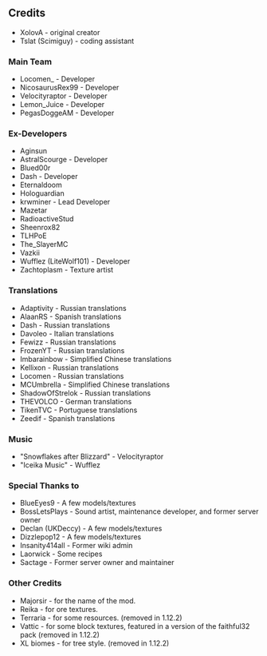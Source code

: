 ## Credits
* XolovA - original creator
* Tslat (Scimiguy) - coding assistant

### Main Team
* Locomen_ - Developer
* NicosaurusRex99 - Developer
* Velocityraptor - Developer
* Lemon_Juice - Developer
* PegasDoggeAM - Developer

### Ex-Developers
* Aginsun
* AstralScourge - Developer
* Blued00r
* Dash - Developer
* Eternaldoom
* Hologuardian
* krwminer - Lead Developer
* Mazetar
* RadioactiveStud
* Sheenrox82
* TLHPoE
* The_SlayerMC
* Vazkii
* Wufflez (LiteWolf101) - Developer
* Zachtoplasm - Texture artist

### Translations
* Adaptivity - Russian translations
* AlaanRS - Spanish translations
* Dash - Russian translations
* Davoleo - Italian translations
* Fewizz - Russian translations
* FrozenYT - Russian translations
* Imbarainbow - Simplified Chinese translations
* Kellixon - Russian translations
* Locomen - Russian translations
* MCUmbrella - Simplified Chinese translations
* ShadowOfStrelok - Russian translations
* THEVOLCO - German translations
* TikenTVC - Portuguese translations
* Zeedif - Spanish translations

### Music
* "Snowflakes after Blizzard" - Velocityraptor
* "Iceika Music" - Wufflez

### Special Thanks to
* BlueEyes9 - A few models/textures
* BossLetsPlays - Sound artist, maintenance developer, and former server owner
* Declan (UKDeccy) - A few models/textures
* Dizzlepop12 - A few models/textures
* Insanity414all - Former wiki admin
* Laorwick - Some recipes
* Sactage - Former server owner and maintainer

### Other Credits
* Majorsir - for the name of the mod.
* Reika - for ore textures.
* Terraria - for some resources. (removed in 1.12.2)
* Vattic - for some block textures, featured in a version of the faithful32 pack (removed in 1.12.2)
* XL biomes - for tree style. (removed in 1.12.2)
